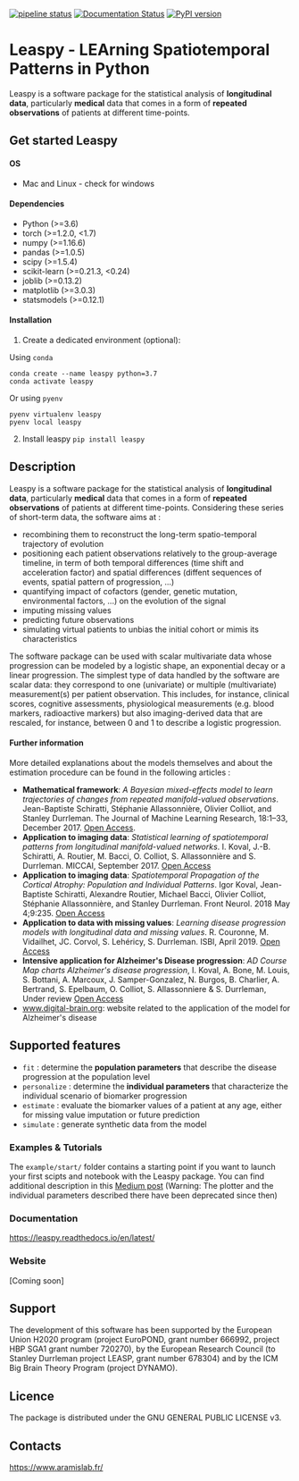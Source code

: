 [![pipeline status](https://gitlab.com/icm-institute/aramislab/leaspy/badges/master/pipeline.svg)](https://gitlab.com/icm-institute/aramislab/leaspy/commits/master)
[![Documentation Status](https://readthedocs.org/projects/leaspy/badge/?version=latest)](https://leaspy.readthedocs.io/en/latest/?badge=latest)
[![PyPI version](https://badge.fury.io/py/leaspy.svg)](https://badge.fury.io/py/leaspy)

# Leaspy - LEArning Spatiotemporal Patterns in Python
Leaspy is a software package for the statistical analysis of **longitudinal data**, particularly **medical** data that comes in a form of **repeated observations** of patients at different time-points.

## Get started Leaspy
#### OS
- Mac and Linux - check for windows

#### Dependencies

- Python (>=3.6)
- torch (>=1.2.0, <1.7)
- numpy (>=1.16.6)
- pandas (>=1.0.5)
- scipy (>=1.5.4)
- scikit-learn (>=0.21.3, <0.24)
- joblib (>=0.13.2)
- matplotlib (>=3.0.3)
- statsmodels (>=0.12.1)

#### Installation

1. Create a dedicated environment (optional):

Using `conda`
```
conda create --name leaspy python=3.7
conda activate leaspy
```

Or using `pyenv`
```
pyenv virtualenv leaspy
pyenv local leaspy
```

2. Install leaspy
`pip install leaspy`



## Description
Leaspy is a software package for the statistical analysis of **longitudinal data**, particularly **medical** data that comes in a form of **repeated observations** of patients at different time-points.
Considering these series of short-term data, the software aims at :
- recombining them to reconstruct the long-term spatio-temporal trajectory of evolution
- positioning each patient observations relatively to the group-average timeline, in term of both temporal differences (time shift and acceleration factor) and spatial differences (diffent sequences of events, spatial pattern of progression, ...)
- quantifying impact of cofactors (gender, genetic mutation, environmental factors, ...) on the evolution of the signal
- imputing missing values
- predicting future observations
- simulating virtual patients to unbias the initial cohort or mimis its characteristics



The software package can be used with scalar multivariate data whose progression can be modeled by a logistic shape, an exponential decay or a linear progression.
The simplest type of data handled by the software are scalar data: they correspond to one (univariate) or multiple (multivariate) measurement(s) per patient observation.
This includes, for instance, clinical scores, cognitive assessments, physiological measurements (e.g. blood markers, radioactive markers) but also imaging-derived data that are rescaled, for instance, between 0 and 1 to describe a logistic progression.


#### Further information
More detailed explanations about the models themselves and  about the estimation procedure can be found in the following articles :

- **Mathematical framework**: *A Bayesian mixed-effects model to learn trajectories of changes from repeated manifold-valued observations*. Jean-Baptiste Schiratti, Stéphanie Allassonnière, Olivier Colliot, and Stanley Durrleman.  The Journal of Machine Learning Research, 18:1–33, December 2017. [Open Access](https://hal.archives-ouvertes.fr/hal-01540367).
- **Application to imaging data**: *Statistical learning of spatiotemporal patterns from longitudinal manifold-valued networks*. I. Koval, J.-B. Schiratti, A. Routier, M. Bacci, O. Colliot, S. Allassonnière and S. Durrleman. MICCAI, September 2017. [Open Access](https://hal.archives-ouvertes.fr/hal-01540828)
- **Application to imaging data**: *Spatiotemporal Propagation of the Cortical Atrophy: Population and Individual Patterns*. Igor Koval, Jean-Baptiste Schiratti, Alexandre Routier, Michael Bacci, Olivier Colliot, Stéphanie Allassonnière, and Stanley Durrleman. Front Neurol. 2018 May 4;9:235. [Open Access](https://hal.inria.fr/hal-01910400)
- **Application to data with missing values**: *Learning disease progression models with longitudinal data and missing values*. R. Couronne, M. Vidailhet, JC. Corvol, S. Lehéricy, S. Durrleman. ISBI, April 2019. [Open Access](https://hal.archives-ouvertes.fr/hal-02091571)
- **Intensive application for Alzheimer's Disease progression**: *AD Course Map charts Alzheimer's disease progression*, I. Koval, A. Bone, M. Louis, S. Bottani, A. Marcoux, J. Samper-Gonzalez, N. Burgos, B. Charlier, A. Bertrand, S. Epelbaum, O. Colliot, S. Allassonniere & S. Durrleman, Under review [Open Access](https://hal.inria.fr/hal-01964821)
- www.digital-brain.org: website related to the application of the model for Alzheimer's disease

## Supported features
- `fit` : determine the **population parameters** that describe the disease progression at the population level
- `personalize` : determine the **individual parameters** that characterize the individual scenario of biomarker progression
- `estimate` : evaluate the biomarker values of a patient at any age, either for missing value imputation or future prediction
- `simulate` : generate synthetic data from the model


### Examples & Tutorials
The `example/start/` folder contains a starting point if you want to launch your first scipts and notebook with the Leaspy package.
You can find additional description in this [Medium post](https://medium.com/@igoroa/analysis-of-longitudinal-data-made-easy-with-leaspy-f8d529fcb5f8) (Warning: The plotter and the individual parameters described there have been deprecated since then)

### Documentation
https://leaspy.readthedocs.io/en/latest/

### Website
[Coming soon]

## Support

The development of this software has been supported by the European Union H2020 program (project EuroPOND, grant number 666992, project HBP SGA1 grant number 720270), by the European Research Council (to Stanley Durrleman project LEASP, grant number 678304) and by the ICM Big Brain Theory Program (project DYNAMO).

## Licence

The package is distributed under the GNU GENERAL PUBLIC LICENSE v3.

## Contacts
https://www.aramislab.fr/

